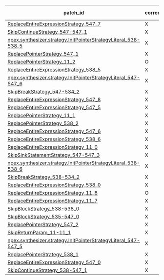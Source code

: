  | patch_id |correctness |Test-validation |NPEX-validation |
 |--- | --- | --- | --- | 
 | [ReplaceEntireExpressionStrategy_547_7](./patches/ReplaceEntireExpressionStrategy_547_7/patch.java#548) | X | O | O | 
 | [SkipContinueStrategy_547-547_1](./patches/SkipContinueStrategy_547-547_1/patch.java#548) | X | O | O | 
 | [npex.synthesizer.strategy.InitPointerStrategyLiteral_538-538_5](./patches/npex.synthesizer.strategy.InitPointerStrategyLiteral_538-538_5/patch.java#540) | X | X | X | 
 | [ReplacePointerStrategy_547_1](./patches/ReplacePointerStrategy_547_1/patch.java#548) | X | O | X | 
 | [ReplacePointerStrategy_11_2](./patches/ReplacePointerStrategy_11_2/patch.java#12) | O | O | X | 
 | [ReplaceEntireExpressionStrategy_538_5](./patches/ReplaceEntireExpressionStrategy_538_5/patch.java#540) | X | X | O | 
 | [npex.synthesizer.strategy.InitPointerStrategyLiteral_547-547_6](./patches/npex.synthesizer.strategy.InitPointerStrategyLiteral_547-547_6/patch.java#548) | X | O | X | 
 | [SkipBreakStrategy_547-534_2](./patches/SkipBreakStrategy_547-534_2/patch.java#548) | X | O | X | 
 | [ReplaceEntireExpressionStrategy_547_8](./patches/ReplaceEntireExpressionStrategy_547_8/patch.java#548) | X | X | X | 
 | [ReplaceEntireExpressionStrategy_547_5](./patches/ReplaceEntireExpressionStrategy_547_5/patch.java#548) | X | O | X | 
 | [ReplacePointerStrategy_11_1](./patches/ReplacePointerStrategy_11_1/patch.java#12) | X | O | X | 
 | [ReplacePointerStrategy_538_2](./patches/ReplacePointerStrategy_538_2/patch.java#541) | X | X | X | 
 | [ReplaceEntireExpressionStrategy_547_6](./patches/ReplaceEntireExpressionStrategy_547_6/patch.java#548) | X | O | X | 
 | [ReplaceEntireExpressionStrategy_538_6](./patches/ReplaceEntireExpressionStrategy_538_6/patch.java#540) | X | X | X | 
 | [ReplaceEntireExpressionStrategy_11_0](./patches/ReplaceEntireExpressionStrategy_11_0/patch.java#12) | X | X | X | 
 | [SkipSinkStatementStrategy_547-547_3](./patches/SkipSinkStatementStrategy_547-547_3/patch.java#548) | X | O | O | 
 | [npex.synthesizer.strategy.InitPointerStrategyLiteral_538-538_6](./patches/npex.synthesizer.strategy.InitPointerStrategyLiteral_538-538_6/patch.java#540) | X | X | X | 
 | [SkipBreakStrategy_538-534_2](./patches/SkipBreakStrategy_538-534_2/patch.java#540) | X | X | X | 
 | [ReplaceEntireExpressionStrategy_538_0](./patches/ReplaceEntireExpressionStrategy_538_0/patch.java#540) | X | X | X | 
 | [ReplaceEntireExpressionStrategy_11_8](./patches/ReplaceEntireExpressionStrategy_11_8/patch.java#12) | O | O | X | 
 | [ReplaceEntireExpressionStrategy_11_7](./patches/ReplaceEntireExpressionStrategy_11_7/patch.java#12) | X | O | X | 
 | [SkipBlockStrategy_538-538_0](./patches/SkipBlockStrategy_538-538_0/patch.java#540) | X | X | X | 
 | [SkipBlockStrategy_535-547_0](./patches/SkipBlockStrategy_535-547_0/patch.java#538) | X | O | O | 
 | [ReplacePointerStrategy_547_2](./patches/ReplacePointerStrategy_547_2/patch.java#548) | X | O | X | 
 | [SkipReturnParam_11-11_1](./patches/SkipReturnParam_11-11_1/patch.java#12) | X | X | X | 
 | [npex.synthesizer.strategy.InitPointerStrategyLiteral_547-547_5](./patches/npex.synthesizer.strategy.InitPointerStrategyLiteral_547-547_5/patch.java#548) | X | O | X | 
 | [ReplacePointerStrategy_538_1](./patches/ReplacePointerStrategy_538_1/patch.java#541) | X | X | X | 
 | [ReplaceEntireExpressionStrategy_547_0](./patches/ReplaceEntireExpressionStrategy_547_0/patch.java#548) | X | O | X | 
 | [SkipContinueStrategy_538-547_1](./patches/SkipContinueStrategy_538-547_1/patch.java#540) | X | X | O | 
